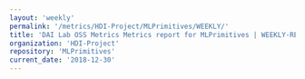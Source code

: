 ```yaml
---
layout: 'weekly'
permalink: '/metrics/HDI-Project/MLPrimitives/WEEKLY/'
title: 'DAI Lab OSS Metrics Metrics report for MLPrimitives | WEEKLY-REPORT-2018-12-30'
organization: 'HDI-Project'
repository: 'MLPrimitives'
current_date: '2018-12-30'
---
```


